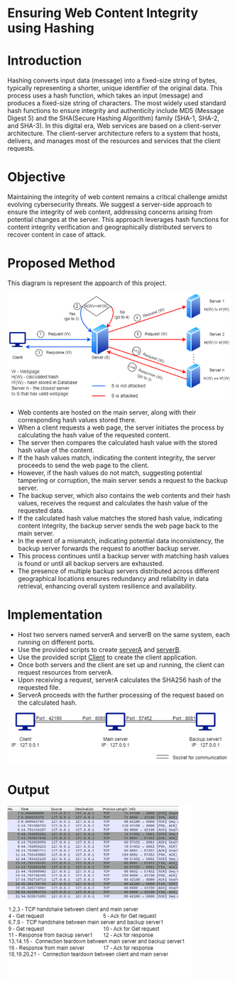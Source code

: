 # Ensuring Web Content Integrity using Hashing
# Introduction
Hashing converts input data (message) into a fixed-size string of bytes, typically representing a shorter, unique identifier of the original data. This process uses a hash function, which takes an input (message) and produces a fixed-size string of characters. The most widely used standard hash functions to ensure integrity and authenticity include MD5 (Message Digest 5) and the SHA(Secure Hashing Algorithm) family (SHA-1, SHA-2, and SHA-3).
In this digital era, Web services are based on a client-server architecture. The client-server architecture refers to a system that hosts, delivers, and manages most of the resources and services that the client requests.



# Objective
Maintaining the integrity of web content remains a critical challenge amidst evolving cybersecurity threats. We suggest a server-side approach to ensure the integrity of web content, addressing concerns arising from potential changes at the server. This approach leverages hash functions for content  integrity verification and geographically distributed servers to recover content in case of attack.
# Proposed Method
This diagram is represent the appoarch of this project.

![Proposed Method](Images/Proposed_Method.png)


* Web contents are hosted on the main server, along with their corresponding hash values stored there.
* When a client requests a web page, the server initiates the process by calculating the hash value of the requested content.
* The server then compares the calculated hash value with the stored hash value of the content.
* If the hash values match, indicating the content integrity, the server proceeds to send the web page to the client.
* However, if the hash values do not match, suggesting potential tampering or corruption, the main server sends a request to the backup server.
* The backup server, which also contains the web contents and their hash values, receives the request and calculates the hash value of the requested data.
* If the calculated hash value matches the stored hash value, indicating content integrity, the backup server sends the web page back to the main server.
* In the event of a mismatch, indicating potential data inconsistency, the backup server forwards the request to another backup server.
* This process continues until a backup server with matching hash values is found or until all backup servers are exhausted.
* The presence of multiple backup servers distributed across different geographical locations ensures redundancy and reliability in data retrieval, enhancing overall system resilience and availability.


# Implementation
- Host two servers named serverA and serverB on the same system, each running on different ports.
- Use the provided scripts to create [serverA](serverA.py) and [serverB](serverB.py).
- Use the provided script [Client](Client.py) to create the client application.
- Once both servers and the client are set up and running, the client can request resources from serverA.
- Upon receiving a request, serverA calculates the SHA256 hash of the requested file.
- ServerA proceeds with the further processing of the request based on the calculated hash.

![Implementation Setup](Images/Setup.png)


# Output
![Packets](Images/Wireshark.png)

